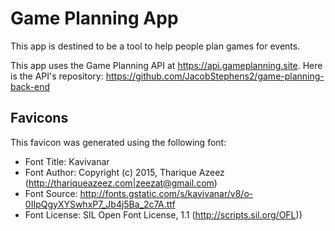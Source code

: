 # Game Planning App

This app is destined to be a tool to help people plan games for events.

This app uses the Game Planning API at https://api.gameplanning.site. Here is the API's repository: https://github.com/JacobStephens2/game-planning-back-end

## Favicons

This favicon was generated using the following font:

- Font Title: Kavivanar
- Font Author: Copyright (c) 2015, Tharique Azeez (http://thariqueazeez.com|zeezat@gmail.com)
- Font Source: http://fonts.gstatic.com/s/kavivanar/v8/o-0IIpQgyXYSwhxP7_Jb4j5Ba_2c7A.ttf
- Font License: SIL Open Font License, 1.1 (http://scripts.sil.org/OFL))
